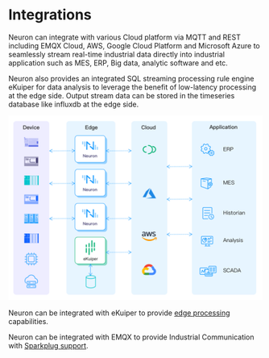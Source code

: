 # Integrations

Neuron can integrate with various Cloud platform via MQTT and REST including EMQX Cloud, AWS, Google Cloud Platform and Microsoft Azure to seamlessly stream real-time industrial data directly into industrial application such as MES, ERP, Big data, analytic software and etc.

Neuron also provides an integrated SQL streaming processing rule engine eKuiper for data analysis to leverage the benefit of low-latency processing at the edge side. Output stream data can be stored in the timeseries database like influxdb at the edge side.

![integrations](./assets/integration.png)

Neuron can be integrated with eKuiper to provide [edge processing](./ekuiper/ekuiper.md) capabilities.

Neuron can be integrated with EMQX to provide Industrial Communication with [Sparkplug support](./sparkplug/sparkplug.md).